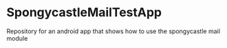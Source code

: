 # SpongycastleMailTestApp
Repository for an android app that shows how to use the spongycastle mail module
